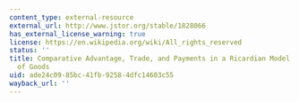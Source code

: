 ```yaml
---
content_type: external-resource
external_url: http://www.jstor.org/stable/1828066
has_external_license_warning: true
license: https://en.wikipedia.org/wiki/All_rights_reserved
status: ''
title: Comparative Advantage, Trade, and Payments in a Ricardian Model with a Continuum
  of Goods
uid: ade24c09-85bc-41fb-9258-4dfc14603c55
wayback_url: ''
---
```

